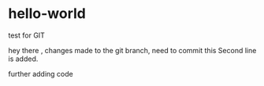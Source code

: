 # hello-world
test for GIT

hey there , changes made to the git branch, need to commit this
Second line is added.

further adding code
